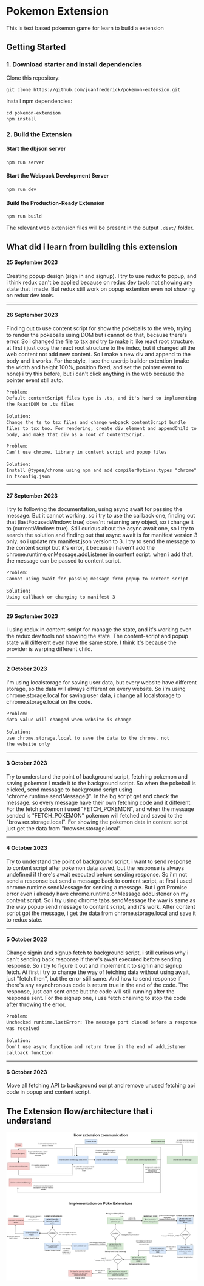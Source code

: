 # Pokemon Extension

This is text based pokemon game for learn to build a extension

<!-- GETTING STARTED -->

## Getting Started

### 1. Download starter and install dependencies

Clone this repository:

```
git clone https://github.com/juanfrederick/pokemon-extension.git
```

Install npm dependencies:

```
cd pokemon-extension
npm install
```

### 2. Build the Extension

#### Start the dbjson server

```
npm run server
```

#### Start the Webpack Development Server

```
npm run dev
```

#### Build the Production-Ready Extension

```
npm run build
```

The relevant web extension files will be present in the output `.dist/` folder.

## What did i learn from building this extension

#### 25 September 2023

Creating popup design (sign in and signup). I try to use redux to popup, and i think redux can't be applied because on redux dev tools not showing any state that i made. But redux still work on popup extention even not showing on redux dev tools.

---

#### 26 September 2023

Finding out to use content script for show the pokeballs to the web, trying to render the pokeballs using DOM but i cannot do that, because there's error. So i changed the file to tsx and try to make it like react root structure. at first i just copy the react root structure to the index, but it changed all the web content not add new content. So i make a new div and append to the body and it works. For the style, i see the usertip builder extention (make the width and height 100%, position fixed, and set the pointer event to none) i try this before, but i can't click anything in the web because the pointer event still auto.

```
Problem:
Default contentScript files type is .ts, and it's hard to implementing the ReactDOM to .ts files

Solution:
Change the ts to tsx files and change webpack contentScript bundle files to tsx too. For rendering, create div element and appendChild to body, and make that div as a root of ContentScript.
```

```
Problem:
Can't use chrome. library in content script and popup files

Solution:
Install @types/chrome using npm and add compilerOptions.types "chrome" in tsconfig.json
```

---

#### 27 September 2023

I try to following the documentation, using async await for passing the message. But it cannot working, so i try to use the callback one, finding out that (lastFocusedWindow: true) does'nt returning any object, so i change it to (currentWindow: true). Still curious about the async await one, so i try to search the solution and finding out that async await is for manifest version 3 only. so i update my manifest.json version to 3. I try to send the message to the content script but it's error, it because i haven't add the chrome.runtime.onMessage.addListener in content script. when i add that, the message can be passed to content script.

```
Problem:
Cannot using await for passing message from popup to content script

Solution:
Using callback or changing to manifest 3
```

---

#### 29 September 2023

I using redux in content-script for manage the state, and it's working even the redux dev tools not showing the state. The content-script and popup state will different even have the same store. I think it's because the provider is warping different child.

---

#### 2 October 2023

I'm using localstorage for saving user data, but every website have different storage, so the data will always different on every website. So i'm using chrome.storage.local for saving user data, i change all localstorage to chrome.storage.local on the code.

```
Problem:
data value will changed when website is change

Solution:
use chrome.storage.local to save the data to the chrome, not the website only
```

---

#### 3 October 2023

Try to understand the point of background script, fetching pokemon and saving pokemon i made it to the background script. So when the pokeball is clicked, send message to background script using "chrome.runtime.sendMessage()". In the bg script get and check the message. so every message have their own fetching code and it different. For the fetch pokemon i used "FETCH_POKEMON", and when the message sended is "FETCH_POKEMON" pokemon will fetched and saved to the "browser.storage.local". For showing the pokemon data in content script just get the data from "browser.storage.local".

---

#### 4 October 2023

Try to understand the point of background script, i want to send response to content script after pokemon data saved, but the response is always undefined if there's await executed before sending response. So i'm not send a response but send a message back to content script, at first i used chrome.runtime.sendMessage for sending a message. But i got Promise error even i already have chrome.runtime.onMessage.addListener on my content script. So i try using chrome.tabs.sendMessage the way is same as the way popup send message to content script, and it's work. After content script got the message, i get the data from chrome.storage.local and save it to redux state.

---

#### 5 October 2023

Change signin and signup fetch to background script, i still curious why i can't sending back response if there's await executed before sending response. So i try to figure it out and implement it to signin and signup fetch. At first i try to change the way of fetching data without using await, just "fetch.then", but the error still same. And how to send response if there's any asynchronous code is return true in the end of the code. The response, just can sent once but the code will still running after the response sent. For the signup one, i use fetch chaining to stop the code after throwing the error.

```
Problem:
Unchecked runtime.lastError: The message port closed before a response was received

Solution:
Don't use async function and return true in the end of addListener callback function
```

---

#### 6 October 2023

Move all fetching API to background script and remove unused fetching api code in popup and content script.

## The Extension flow/architecture that i understand

![Extension Jpeg](assets/images/pokemon_ext.jpg)
